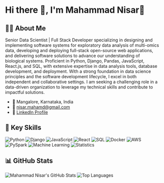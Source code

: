 # Hi there 👋, I'm Mahammad Nisar👋

## 👨‍💻 About Me
Senior Data Scientist | Full Stack Developer specializing in designing and implementing software systems for exploratory data analysis of multi-omics data, developing and deploying full-stack open-source web applications, and delivering software solutions to advance our understanding of biological systems. Proficient in Python, Django, Pandas, JavaScript, React.js, and SQL, with extensive expertise in data analysis tools, database development, and deployment. With a strong foundation in data science principles and the software development lifecycle, I excel in both independent and collaborative settings. I am seeking a challenging role in a data-driven organization to leverage my technical skills and contribute to impactful solutions.

- 📍 Mangalore, Karnataka, India
- 📧 [nisar.mahamd@gmail.com](mailto:nisar.mahamd@gmail.com)
- 💼 [LinkedIn Profile](https://www.linkedin.com/in/mn-nisar/)

## 🔧 Key Skills
![Python](https://img.shields.io/badge/Python-3776AB?style=flat&logo=python&logoColor=white)
![Django](https://img.shields.io/badge/Django-092E20?style=flat&logo=django&logoColor=white)
![JavaScript](https://img.shields.io/badge/JavaScript-F7DF1E?style=flat&logo=javascript&logoColor=black)
![React](https://img.shields.io/badge/React-61DAFB?style=flat&logo=react&logoColor=black)
![SQL](https://img.shields.io/badge/SQL-4479A1?style=flat&logo=postgresql&logoColor=white)
![Docker](https://img.shields.io/badge/Docker-2496ED?style=flat&logo=docker&logoColor=white)
![AWS](https://img.shields.io/badge/AWS-232F3E?style=flat&logo=amazon-aws&logoColor=white)
![PySpark](https://img.shields.io/badge/PySpark-E25A1C?style=flat&logo=apachespark&logoColor=white)
![Machine Learning](https://img.shields.io/badge/Machine%20Learning-FF6F00?style=flat&logo=machine-learning&logoColor=white)
![Statistics](https://img.shields.io/badge/Statistics-4CAF50?style=flat&logo=signal&logoColor=white)

## 📊 GitHub Stats

![Mahammad Nisar's GitHub Stats](https://github-readme-stats.vercel.app/api?username=Mn-Nisar&show_icons=true&theme=radical)
![Top Languages](https://github-readme-stats.vercel.app/api/top-langs/?username=Mn-Nisar&layout=compact&theme=radical)

